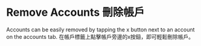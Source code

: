 # Remove Accounts 刪除帳戶

Accounts can be easily removed by tapping the x button next to an account on the accounts tab. 
在帳戶標籤上點擊帳戶旁邊的x按鈕，即可輕鬆刪除帳戶。


